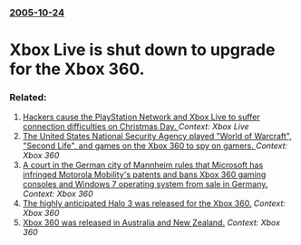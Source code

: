 ### [2005-10-24](/news/2005/10/24/index.md)

#  Xbox Live is shut down to upgrade for the Xbox 360.




### Related:

1. [Hackers cause the PlayStation Network and Xbox Live to suffer connection difficulties on Christmas Day. ](/news/2014/12/26/hackers-cause-the-playstation-network-and-xbox-live-to-suffer-connection-difficulties-on-christmas-day.md) _Context: Xbox Live_
2. [The United States National Security Agency played "World of Warcraft", "Second Life", and games on the Xbox 360 to spy on gamers. ](/news/2013/12/10/the-united-states-national-security-agency-played-world-of-warcraft-second-life-and-games-on-the-xbox-360-to-spy-on-gamers.md) _Context: Xbox 360_
3. [A court in the German city of Mannheim rules that Microsoft has infringed Motorola Mobility's patents and bans Xbox 360 gaming consoles and Windows 7 operating system from sale in Germany. ](/news/2012/05/2/a-court-in-the-german-city-of-mannheim-rules-that-microsoft-has-infringed-motorola-mobility-s-patents-and-bans-xbox-360-gaming-consoles-and.md) _Context: Xbox 360_
4. [ The highly anticipated Halo 3 was released for the Xbox 360.](/news/2007/09/25/the-highly-anticipated-halo-3-was-released-for-the-xbox-360.md) _Context: Xbox 360_
5. [ Xbox 360 was released in Australia and New Zealand.](/news/2006/03/23/xbox-360-was-released-in-australia-and-new-zealand.md) _Context: Xbox 360_
